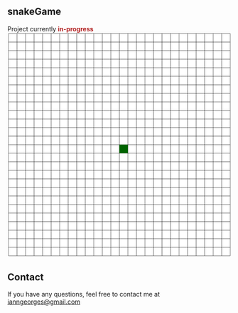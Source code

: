## snakeGame
Project currently <font color=#B22222>**in-progress**</font>
![*Picture of game board*](https://github.com/IannGeorges/snakeGame/blob/master/progress0.PNG)


## Contact
If you have any questions, feel free to contact me at [ianngeorges@gmail.com](mailto:ianngeorges@gmail.com)
